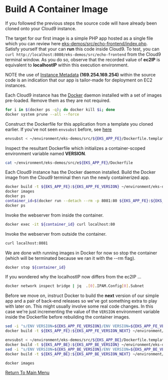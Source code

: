 # Build A Container Image

If you followed the previous steps the source code will have already been cloned onto your Cloud9 instance.

The target for our first image is a simple PHP app hosted as a single file which you can review here [eks-demos/src/echo-frontend/index.php](/src/echo-frontend/index.php).
Satisfy yourself that your can **run** this code inside Cloud9. To test, you can `curl http://localhost:8080/eks-demos/src/echo-frontend` from the Cloud9 terminal window. 
As you do so, observe that the recorded value of **ec2IP** is equivalent to **localhostIP** within this execution environment.

NOTE the use of [Instance Metadata](https://docs.aws.amazon.com/AWSEC2/latest/UserGuide/ec2-instance-metadata.html) **(169.254.169.254)** within the source code is an indication that our app is tailor-made for deployment on EC2 instances.

Each Cloud9 instance has the [Docker](https://en.wikipedia.org/wiki/Docker_(software)) daemon installed with a set of images pre-loaded. Remove them as they are not required.
```bash
for i in $(docker ps -q); do docker kill $i; done
docker system prune --all --force
```

Construct the Dockerfile for this application from a template you cloned earlier. If you've not seen `envsubst` before, see [here](https://stackoverflow.com/questions/14155596/how-to-substitute-shell-variables-in-complex-text-files)
```bash
envsubst < ~/environment/eks-demos/src/${EKS_APP_FE}/Dockerfile.template > ~/environment/eks-demos/src/${EKS_APP_FE}/Dockerfile
```

Inspect the resultant Dockerfile which initializes a container-scoped environment variable named **VERSION**.
```bash
cat ~/environment/eks-demos/src/e${EKS_APP_FE}/Dockerfile
```

Each Cloud9 instance has the Docker daemon installed. Build the Docker image from the Cloud9 terminal then run the newly containerized app.
```bash
docker build -t ${EKS_APP_FE}:${EKS_APP_FE_VERSION} ~/environment/eks-demos/src/${EKS_APP_FE}/
docker images                                                                             # see what you produced
docker ps                                                                                 # nothing running ...
container_id=$(docker run --detach --rm -p 8081:80 ${EKS_APP_FE}:${EKS_APP_FE_VERSION}) # request docker to instantiate a single container as a background process
docker ps                                                                                 # ... now one container running
```

Invoke the webserver from inside the container.
```bash
docker exec -it ${container_id} curl localhost:80
```

Invoke the webserver from outside the container.
```bash
curl localhost:8081
```

We are done with running images in Docker for now so stop the container (which will be terminated because we ran it with the --rm flag).
```bash
docker stop ${container_id}
```

If you wondered why the localhostIP now differs from the ec2IP ...
```bash
docker network inspect bridge | jq  .[0].IPAM.Config[0].Subnet
```

Before we move on, instruct Docker to build the **next** version of our simple app and a pair of back-end releases so we've got something extra to play with later on.
This might usually involve some real code changes.
In this case we're just incrementing the value of the `VERSION` environment variable inside the Dockerfile before rebuilding the container images.
```bash
sed -i "s/ENV VERSION=${EKS_APP_FE_VERSION}/ENV VERSION=${EKS_APP_FE_VERSION_NEXT}/g" ~/environment/eks-demos/src/${EKS_APP_FE}/Dockerfile
docker build -t ${EKS_APP_FE}:${EKS_APP_FE_VERSION_NEXT} ~/environment/eks-demos/src/${EKS_APP_FE}/

envsubst < ~/environment/eks-demos/src/${EKS_APP_BE}/Dockerfile.template > ~/environment/eks-demos/src/${EKS_APP_BE}/Dockerfile
docker build -t ${EKS_APP_BE}:${EKS_APP_BE_VERSION} ~/environment/eks-demos/src/${EKS_APP_BE}/
sed -i "s/ENV VERSION=${EKS_APP_BE_VERSION}/ENV VERSION=${EKS_APP_BE_VERSION_NEXT}/g" ~/environment/eks-demos/src/${EKS_APP_BE}/Dockerfile
docker build -t ${EKS_APP_BE}:${EKS_APP_BE_VERSION_NEXT} ~/environment/eks-demos/src/${EKS_APP_BE}/

docker images
```

[Return To Main Menu](/README.md)
